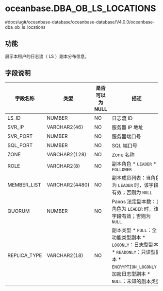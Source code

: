 oceanbase.DBA_OB_LS_LOCATIONS 
==================================================
#docslug#/oceanbase-database/oceanbase-database/V4.0.0/oceanbase-dba_ob_ls_locations


功能 
-----------------------

展示本租户的日志流（ LS ）副本分布信息。

字段说明 
-------------------------



|     字段名称     |       类型       | 是否可以为 NULL |                                                                                                                                                             描述                                                                                                                                                              |
|--------------|----------------|------------|-----------------------------------------------------------------------------------------------------------------------------------------------------------------------------------------------------------------------------------------------------------------------------------------------------------------------------|
| LS_ID        | NUMBER         | NO         | 日志流 ID                                                                                                                                                                                                                                                                                                                      |
| SVR_IP       | VARCHAR2(46)   | NO         | 服务器 IP 地址                                                                                                                                                                                                                                                                                                                   |
| SVR_PORT     | NUMBER         | NO         | 服务器端口号                                                                                                                                                                                                                                                                                                                      |
| SQL_PORT     | NUMBER         | NO         | SQL 端口号                                                                                                                                                                                                                                                                                                                     |
| ZONE         | VARCHAR2(128)  | NO         | Zone 名称                                                                                                                                                                                                                                                                                                                     |
| ROLE         | VARCHAR2(8)    | NO         | 副本角色 * `LEADER`   * `FOLLOWER`                                                                                                                                                                                           |
| MEMBER_LIST  | VARCHAR2(4480) | NO         | 副本成员列表：当角色为 `LEADER` 时，该字段有效；否则为 `NULL`                                                                                                                                                                                                                                                                                     |
| QUORUM       | NUMBER         | NO         | Paxos 法定副本数：当角色为 `LEADER` 时，该字段有效；否则为 `NULL`                                                                                                                                                                                                                                                                                |
| REPLICA_TYPE | VARCHAR2(18)   | NO         | 副本类型 * `FULL`：全功能类型副本   * `LOGONLY`：日志型副本   * `READONLY`：只读型副本   * `ENCRYPTION_LOGONLY`：加密日志型副本   * `NULL`：未知的副本类型    |


